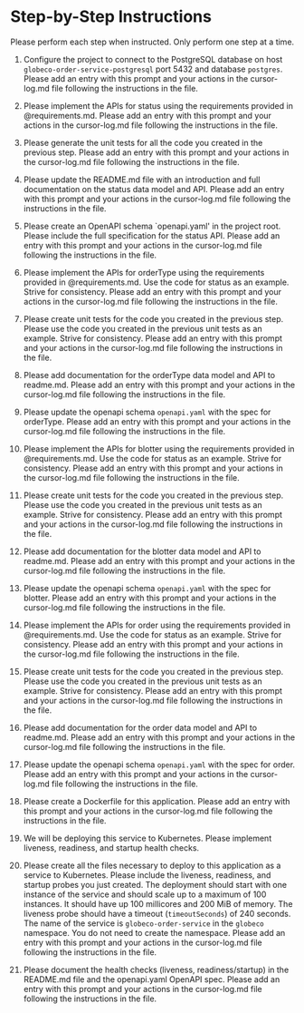# Step-by-Step Instructions

Please perform each step when instructed.  Only perform one step at a time.

1. Configure the project to connect to the PostgreSQL database on host `globeco-order-service-postgresql`  port 5432 and database `postgres`. Please add an entry with this prompt and your actions in the cursor-log.md  file following the instructions in the file.
2. Please implement the APIs for status using the requirements provided in @requirements.md.  Please add an entry with this prompt and your actions in the cursor-log.md file following the instructions in the file.
3. Please generate the unit tests for all the code you created in the previous step.  Please add an entry with this prompt and your actions in the cursor-log.md file following the instructions in the file.
4. Please update the README.md file with an introduction and full documentation on the status data model and API.  Please add an entry with this prompt and your actions in the cursor-log.md file following the instructions in the file.
5. Please create an OpenAPI schema `openapi.yaml' in the project root.  Please include the full specification for the status API.  Please add an entry with this prompt and your actions in the cursor-log.md file following the instructions in the file.
6. Please implement the APIs for orderType using the requirements provided in @requirements.md.  Use the code for status as an example.  Strive for consistency.  Please add an entry with this prompt and your actions in the cursor-log.md file following the instructions in the file.
7. Please create unit tests for the code you created in the previous step.  Please use the code you created in the previous unit tests as an example.  Strive for consistency.  Please add an entry with this prompt and your actions in the cursor-log.md file following the instructions in the file.
8. Please add documentation for the orderType data model and API to readme.md.  Please add an entry with this prompt and your actions in the cursor-log.md file following the instructions in the file.
9. Please update the openapi schema `openapi.yaml` with the spec for orderType.  Please add an entry with this prompt and your actions in the cursor-log.md file following the instructions in the file.

10. Please implement the APIs for blotter using the requirements provided in @requirements.md.  Use the code for status as an example.  Strive for consistency.  Please add an entry with this prompt and your actions in the cursor-log.md file following the instructions in the file.
11. Please create unit tests for the code you created in the previous step.  Please use the code you created in the previous unit tests as an example.  Strive for consistency.  Please add an entry with this prompt and your actions in the cursor-log.md file following the instructions in the file.
12. Please add documentation for the blotter data model and API to readme.md.  Please add an entry with this prompt and your actions in the cursor-log.md file following the instructions in the file.
13. Please update the openapi schema `openapi.yaml` with the spec for blotter.  Please add an entry with this prompt and your actions in the cursor-log.md file following the instructions in the file.

14. Please implement the APIs for order using the requirements provided in @requirements.md.  Use the code for status as an example.  Strive for consistency.  Please add an entry with this prompt and your actions in the cursor-log.md file following the instructions in the file.
15. Please create unit tests for the code you created in the previous step.  Please use the code you created in the previous unit tests as an example.  Strive for consistency.  Please add an entry with this prompt and your actions in the cursor-log.md file following the instructions in the file.
16. Please add documentation for the order data model and API to readme.md.  Please add an entry with this prompt and your actions in the cursor-log.md file following the instructions in the file.
17. Please update the openapi schema `openapi.yaml` with the spec for order.  Please add an entry with this prompt and your actions in the cursor-log.md file following the instructions in the file.
18. Please create a Dockerfile for this application.  Please add an entry with this prompt and your actions in the cursor-log.md file following the instructions in the file.
19. We will be deploying this service to Kubernetes.  Please implement liveness, readiness, and startup health checks. 
20. Please create all the files necessary to deploy to this application as a service to Kubernetes.  Please include the liveness, readiness, and startup probes you just created.  The deployment should start with one instance of the service and should scale up to a maximum of 100 instances.  It should have up 100 millicores and 200 MiB of memory.  The liveness probe should have a timeout (`timeoutSeconds`) of 240 seconds.  The name of the service is `globeco-order-service` in the `globeco` namespace.  You do not need to create the namespace. Please add an entry with this prompt and your actions in the cursor-log.md file following the instructions in the file.
21. Please document the health checks (liveness, readiness/startup) in the README.md file and the openapi.yaml OpenAPI spec.  Please add an entry with this prompt and your actions in the cursor-log.md file following the instructions in the file.
